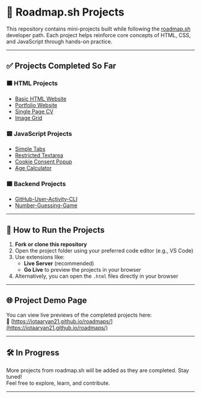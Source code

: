 # 📁 Roadmap.sh Projects

This repository contains mini-projects built while following the [roadmap.sh](https://roadmap.sh) developer path. Each project helps reinforce core concepts of HTML, CSS, and JavaScript through hands-on practice.

---

## ✅ Projects Completed So Far

### 🟧 HTML Projects

- [Basic HTML Website](https://roadmap.sh/projects/basic-html-website)
- [Portfolio Website](https://roadmap.sh/projects/portfolio-website)
- [Single Page CV](https://roadmap.sh/projects/single-page-cv)
- [Image Grid](https://roadmap.sh/projects/image-grid)

### 🟨 JavaScript Projects

- [Simple Tabs](https://roadmap.sh/projects/simple-tabs)
- [Restricted Textarea](https://roadmap.sh/projects/restricted-textarea)
- [Cookie Consent Popup](https://roadmap.sh/projects/cookie-consent)
- [Age Calculator](https://roadmap.sh/projects/age-calculator)


### 🟩 Backend Projects

- [GitHub-User-Activity-CLI](https://roadmap.sh/projects/github-user-activity)
-  [Number-Guessing-Game](https://roadmap.sh/projects/number-guessing-game)

---

## 🚀 How to Run the Projects

1. **Fork or clone this repository**
2. Open the project folder using your preferred code editor (e.g., VS Code)
3. Use extensions like:
   - **Live Server** (recommended)
   - **Go Live** to preview the projects in your browser
4. Alternatively, you can open the `.html` files directly in your browser

---

## 🌐 Project Demo Page

You can view live previews of the completed projects here:  
🔗 [https://iotaaryan21.github.io/roadmaps/](https://iotaaryan21.github.io/roadmaps/)

---

## 🛠️ In Progress

More projects from roadmap.sh will be added as they are completed. Stay tuned!  
Feel free to explore, learn, and contribute.

---
